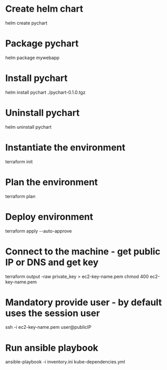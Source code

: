 # Create helm chart
helm create pychart

# Package pychart
helm package mywebapp

# Install pychart
helm install pychart ./pychart-0.1.0.tgz

# Uninstall pychart
helm uninstall pychart

# Instantiate the environment
terraform init

# Plan the environment
terraform plan

# Deploy environment
terraform apply --auto-approve

# Connect to the machine - get public IP or DNS and get key
terraform output -raw private_key > ec2-key-name.pem
chmod 400 ec2-key-name.pem

# Mandatory provide user - by default uses the session user
ssh -i ec2-key-name.pem  user@publicIP

# Run ansible playbook
ansible-playbook -i inventory.ini kube-dependencies.yml